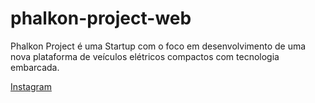 # phalkon-project-web

Phalkon Project é uma Startup com o foco em desenvolvimento de uma nova plataforma de veículos elétricos compactos com tecnologia embarcada.

<a href="https://instagram.com/phalkon_project">Instagram</a>
